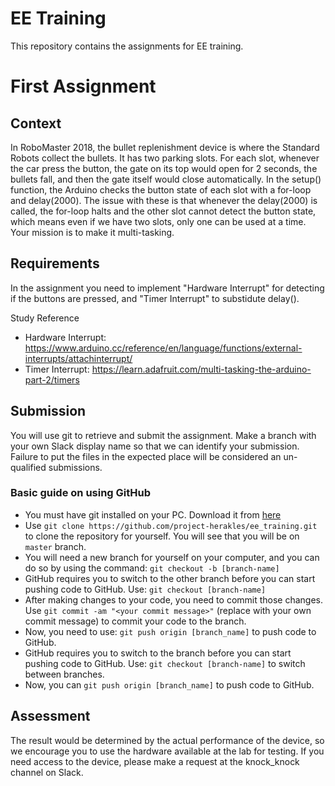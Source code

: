 # EE Training
This repository contains the assignments for EE training. 

# First Assignment

## Context
In RoboMaster 2018, the bullet replenishment device is where the Standard Robots collect the bullets. It has two parking slots. For each slot, whenever the car press the button, the gate on its top would open for 2 seconds, the bullets fall, and then the gate itself would close automatically. 
  In the setup() function, the Arduino checks the button state of each slot with a for-loop and delay(2000). The issue with these is that whenever the delay(2000) is called, the for-loop halts and the other slot cannot detect the button state, which means even if we have two slots, only one can be used at a time. Your mission is to make it multi-tasking.

## Requirements
In the assignment you need to implement "Hardware Interrupt" for detecting if the buttons are pressed, and "Timer Interrupt" to substidute delay(). 

Study Reference
  - Hardware Interrupt: https://www.arduino.cc/reference/en/language/functions/external-interrupts/attachinterrupt/
  - Timer Interrupt: https://learn.adafruit.com/multi-tasking-the-arduino-part-2/timers
  
  
## Submission
You will use git to retrieve and submit the assignment. Make a branch with your own Slack display name so that we can identify your submission. Failure to put the files in the expected place will be considered an un-qualified submissions.

### Basic guide on using GitHub
* You must have git installed on your PC. Download it from [here](https://git-scm.com/)
* Use `git clone https://github.com/project-herakles/ee_training.git` to clone the repository for yourself. You will see that you will be on `master` branch.
* You will need a new branch for yourself on your computer, and you can do so by using the command: `git checkout -b [branch-name]`
* GitHub requires you to switch to the other branch before you can start pushing code to GitHub. Use: `git checkout [branch-name]`
* After making changes to your code, you need to commit those changes. Use `git commit -am "<your commit message>"` (replace with your own commit message) to commit your code to the branch.
* Now, you need to use: `git push origin [branch_name]` to push code to GitHub.
* GitHub requires you to switch to the branch before you can start pushing code to GitHub. Use: `git checkout [branch-name]` to switch between branches.
* Now, you can `git push origin [branch_name]` to push code to GitHub.

## Assessment
The result would be determined by the actual performance of the device, so we encourage you to use the hardware available at the lab for testing. If you need access to the device, please make a request at the knock_knock channel on Slack.
